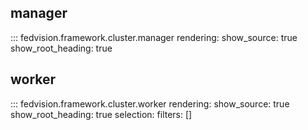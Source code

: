 ## manager

::: fedvision.framework.cluster.manager
    rendering:
      show_source: true
      show_root_heading: true

## worker

::: fedvision.framework.cluster.worker
    rendering:
      show_source: true
      show_root_heading: true
    selection:
      filters: []
